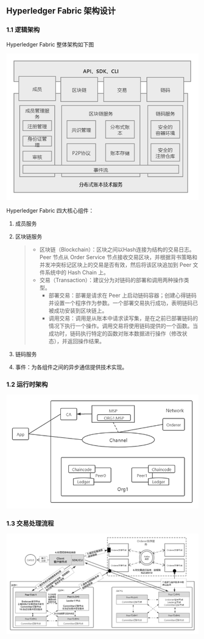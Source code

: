 ## Hyperledger Fabric 架构设计

### 1.1 逻辑架构

Hyperledger Fabric 整体架构如下图

![](https://github.com/SHOU-EE-CS-GroupLabSummarySubmit/M200701407-Yaohaidong/blob/main/%E5%88%86%E5%B8%83%E5%BC%8F%E8%B4%A6%E6%9C%AC%E6%8A%80%E6%9C%AF%E6%9C%8D%E5%8A%A1.png?raw=true)

Hyperledger Fabric 四大核心组件：

1. 成员服务

2. 区块链服务

   > - 区块链（Blockchain）：区块之间以Hash连接为结构的交易日志。Peer 节点从 Order Service 节点接收交易区块，并根据背书策略和并发冲突标记区块上的交易是否有效，然后将该区块追加到 Peer 文件系统中的 Hash Chain 上。
   > - 交易（Transaction）：建议分为对链码的部署和调用两种操作类型。
   >   - 部署交易：部署是请求在 Peer 上启动链码容器；创建心得链码并设置一个程序作为参数。一个部署交易执行成功，表明链码已被成功安装到区块链上。
   >   - 调用交易：调用是从账本中请求读写集，是在之前已部署链码的情况下执行一个操作。调用交易将使用链码提供的一个函数。当成功时，链码执行特定的函数对账本数据进行操作（修改状态），并返回操作结果。

3. 链码服务

4. 事件：为各组件之间的异步通信提供技术实现。



### 1.2 运行时架构

![](https://github.com/SHOU-EE-CS-GroupLabSummarySubmit/M200701407-Yaohaidong/blob/main/%E5%AE%9E%E9%99%85%E8%BF%90%E8%A1%8C%E6%97%B6%E6%9E%B6%E6%9E%84%E5%9B%BE.png?raw=true)

 

### 1.3 交易处理流程

![](https://github.com/SHOU-EE-CS-GroupLabSummarySubmit/M200701407-Yaohaidong/blob/main/Hyperledger%20Fabric%20%E7%B3%BB%E7%BB%9F%E4%B8%AD%E4%BA%A4%E6%98%93%E5%A4%84%E7%90%86%E6%B5%81%E7%A8%8B%E7%A4%BA%E6%84%8F%E5%9B%BE.png?raw=true)